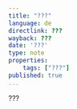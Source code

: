 ```yaml
---
title: "???"
language: de
directlink: ???
wayback: ???
date: '???'
type: note
properties:
    tags: ["???"]
published: true
...
```

???